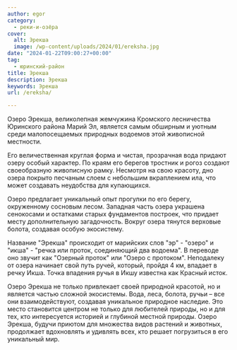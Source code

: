 ```yaml
---
author: egor
category:
  - реки-и-озёра
cover:
  alt: Эрекша
  image: /wp-content/uploads/2024/01/ereksha.jpg
date: "2024-01-22T09:00:27+00:00"
tag:
  - юринский-район
title: Эрекша
description: Эрекша
keywords: Эрекша
url: /ereksha/

---
```

Озеро Эрекша, великолепная жемчужина Кромского лесничества Юринского района Марий Эл, является самым обширным и уютным среди малопосещаемых природных водоемов этой живописной местности.

Его величественная круглая форма и чистая, прозрачная вода придают озеру особый характер. По краям его берегов тростник и рогоз создают своеобразную живописную рамку. Несмотря на свою красоту, дно озера покрыто песчаным слоем с небольшим вкраплением ила, что может создавать неудобства для купающихся.

Озеро предлагает уникальный опыт прогулки по его берегу, окруженному сосновым лесом. Западная часть озера украшена сенокосами и остатками старых фундаментов построек, что придает месту дополнительную загадочность. Вокруг озера тянутся верховые болота, создавая особую экосистему.

Название "Эрекша" происходит от марийских слов "эр" \- "озеро" и "икша" \- "речка или проток, соединяющий два водоема". В переводе оно звучит как "Озерный проток" или "Озеро с протоком". Неподалеку от озера начинает свой путь ручей, который, пройдя 4 км, впадает в речку Икша. Точка впадения ручья в Икшу известна как Красный исток.

Озеро Эрекша не только привлекает своей природной красотой, но и является частью сложной экосистемы. Вода, леса, болота, ручьи – все они взаимодействуют, создавая уникальное природное наследие. Это место становится центром не только для любителей природы, но и для тех, кто интересуется историей и глубиной местной природы. Озеро Эрекша, будучи приютом для множества видов растений и животных, продолжает вдохновлять и удивлять всех, кто решает погрузиться в его уникальный мир.
